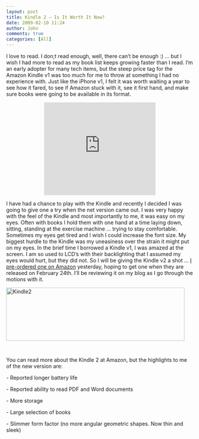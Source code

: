 ```yaml
---
layout: post
title: Kindle 2 – Is It Worth It Now?
date: 2009-02-10 11:24
author: John
comments: true
categories: [All]
---
```

<p>I love to read. I don;t read enough, well, there can’t be enough :) … but I wish I had more to read as my book list keeps growing faster than I read. I’m an early adopter for many tech items, but the steep price tag for the Amazon Kindle v1 was too much for me to throw at something I had no experience with. Just like the iPhone v1, I felt it was worth waiting a year to see how it fared, to see if Amazon stuck with it, see it first hand, and make sure books were going to be available in its format. </p> <center><iframe style="border-top-style: none; border-right-style: none; border-left-style: none; border-bottom-style: none" border="0" marginwidth="0" src="http://rcm.amazon.com/e/cm?t=johnpanet-20&amp;o=1&amp;p=12&amp;l=ur1&amp;category=kindle&amp;banner=1RR50DN6TK7D02JARP02&amp;f=ifr" frameborder="0" width="300" scrolling="no" height="250"></iframe></center>  <p>I have had a chance to play with the Kindle and recently I decided I was going to give one a try when the net version came out. I was very happy with the feel of the Kindle and most importantly to me, it was easy on my eyes. Often with books I hold them with one hand at a time laying down, sitting, standing at the exercise machine … trying to stay comfortable. Sometimes my eyes get tired and I wish I could increase the font size. My biggest hurdle to the Kindle was my uneasiness over the strain it might put on my eyes. In the brief time I borrowed a Kindle v1, I was amazed at the screen. I am so used to LCD’s with their backlighting that I assumed my eyes would hurt, but they did not. So I will be giving the Kindle v2 a shot … <a href="http://www.amazon.com/gp/product/B00154JDAI?tag=johnpanet-20">I pre-ordered one on Amazon</a> yesterday, hoping to get one when they are released on February 24th. I’ll be reviewing it on my blog as I go through the motions with it.</p>  <p><a href="http://www.amazon.com/gp/product/B00154JDAI?tag=johnpanet-20"><img height="143" alt="Kindle2" src="http://g-ecx.images-amazon.com/images/G/01/associates/2009/banners/k2-email_002._V251584110_.jpg" width="480" align="left" border="0" /></a></p>  <p>&#160;</p>  <p>&#160;</p>  <p>&#160;</p>  <p>&#160;</p>  <p>&#160;</p>  <p>&#160;</p>  <p>You can read more about the Kindle 2 at Amazon, but the highlights to me of the new version are:</p>  <p>- Reported longer battery life</p>  <p>- Reported ability to read PDF and Word documents</p>  <p>- More storage</p>  <p>- Large selection of books</p>  <p>- Slimmer form factor (no more angular geometric shapes. Now thin and sleek)</p>


